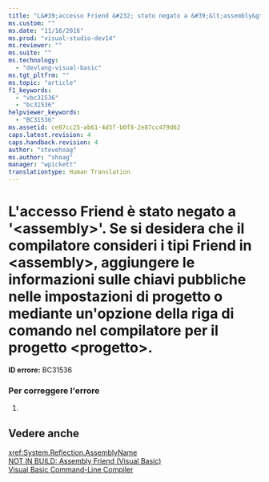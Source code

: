 ```yaml
---
title: "L&#39;accesso Friend &#232; stato negato a &#39;&lt;assembly&gt;&#39;. Se si desidera che il compilatore consideri i tipi Friend in &lt;assembly&gt;, aggiungere le informazioni sulle chiavi pubbliche nelle impostazioni di progetto o mediante un&#39;opzione della riga di comando nel compilatore per il progetto &lt;progetto&gt;. | Microsoft Docs"
ms.custom: ""
ms.date: "11/16/2016"
ms.prod: "visual-studio-dev14"
ms.reviewer: ""
ms.suite: ""
ms.technology: 
  - "devlang-visual-basic"
ms.tgt_pltfrm: ""
ms.topic: "article"
f1_keywords: 
  - "vbc31536"
  - "bc31536"
helpviewer_keywords: 
  - "BC31536"
ms.assetid: ce87cc25-ab61-4d5f-b0f8-2e87cc479d62
caps.latest.revision: 4
caps.handback.revision: 4
author: "stevehoag"
ms.author: "shoag"
manager: "wpickett"
translationtype: Human Translation
---
```

# L&#39;accesso Friend &#232; stato negato a &#39;&lt;assembly&gt;&#39;. Se si desidera che il compilatore consideri i tipi Friend in &lt;assembly&gt;, aggiungere le informazioni sulle chiavi pubbliche nelle impostazioni di progetto o mediante un&#39;opzione della riga di comando nel compilatore per il progetto &lt;progetto&gt;.
**ID errore:** BC31536  
  
### Per correggere l'errore  
  
1.  
  
## Vedere anche  
 <xref:System.Reflection.AssemblyName>   
 [NOT IN BUILD: Assembly Friend \(Visual Basic\)](http://msdn.microsoft.com/it-it/80e7a33a-ca91-450b-a00e-c5a7986e228c)   
 [Visual Basic Command\-Line Compiler](../../visual-basic/reference/command-line-compiler/index.md)
